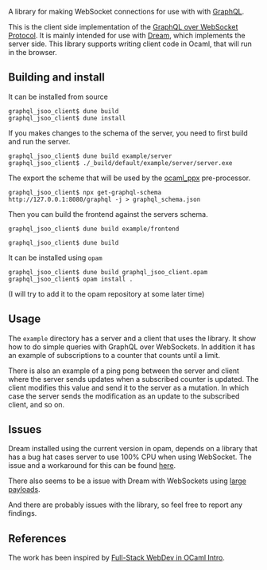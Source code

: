 A library for making WebSocket connections for use with with
[GraphQL](https://graphql.org/).

This is the client side implementation of the [GraphQL over WebSocket
Protocol](https://github.com/enisdenjo/graphql-ws/blob/master/PROTOCOL.md).
It is mainly intended for use with
[Dream](https://aantron.github.io/dream/), which implements the server
side. This library supports writing client code in Ocaml, that will
run in the browser.

## Building and install
It can be installed from source
```shell
graphql_jsoo_client$ dune build
graphql_jsoo_client$ dune install
```

If you makes changes to the schema of the server, you need to first
build and run the server.

```shell
graphql_jsoo_client$ dune build example/server
graphql_jsoo_client$ ./_build/default/example/server/server.exe
```
The export the scheme that will be used by the [ocaml_ppx](https://github.com/teamwalnut/graphql-ppx) pre-processor.

```code
graphql_jsoo_client$ npx get-graphql-schema http://127.0.0.1:8080/graphql -j > graphql_schema.json
```

Then you can build the frontend against the servers schema.

```shell
graphql_jsoo_client$ dune build example/frontend
```

```shell
graphql_jsoo_client$ dune build
```
It can be installed using `opam`
```shell
graphql_jsoo_client$ dune build graphql_jsoo_client.opam
graphql_jsoo_client$ opam install .
```
(I will try to add it to the opam repository at some later time)

<!-- It can be installed using `opam` -->
<!-- ```shell -->
<!-- $ opam install graphql_jsoo_client -->
<!-- ```  -->

## Usage
The `example` directory has a server and a client that uses the
library. It show how to do simple queries with GraphQL over
WebSockets. In addition it has an example of subscriptions to a
counter that counts until a limit.

There is also an example of a ping pong between the server and client
where the server sends updates when a subscribed counter is updated.
The client modifies this value and send it to the server as a
mutation. In which case the server sends the modification as an update
to the subscribed client, and so on.

## Issues
Dream installed using the current version in opam, depends on a
library that has a bug hat cases server to use 100% CPU when using
WebSocket. The issue and a workaround for this can be found
[here](https://github.com/aantron/dream/issues/230).

There also seems to be a issue with Dream with WebSockets using [large
payloads](https://github.com/aantron/dream/issues/214).


And there are probably issues with the library, so feel free to report
any findings.

## References
The work has been inspired by [Full-Stack WebDev in OCaml
Intro](https://ceramichacker.com/blog/26-1x-full-stack-webdev-in-ocaml-intro).
